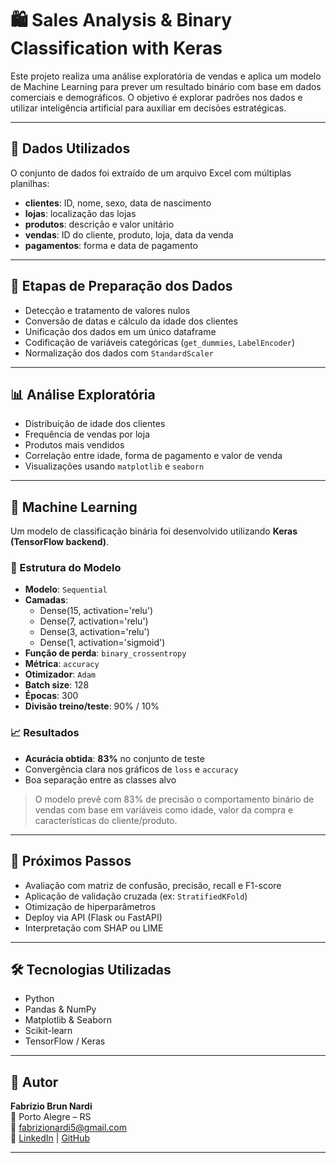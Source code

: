 # 🛍️ Sales Analysis & Binary Classification with Keras

Este projeto realiza uma análise exploratória de vendas e aplica um modelo de Machine Learning para prever um resultado binário com base em dados comerciais e demográficos. O objetivo é explorar padrões nos dados e utilizar inteligência artificial para auxiliar em decisões estratégicas.

---

## 📁 Dados Utilizados

O conjunto de dados foi extraído de um arquivo Excel com múltiplas planilhas:

- **clientes**: ID, nome, sexo, data de nascimento
- **lojas**: localização das lojas
- **produtos**: descrição e valor unitário
- **vendas**: ID do cliente, produto, loja, data da venda
- **pagamentos**: forma e data de pagamento

---

## 🧹 Etapas de Preparação dos Dados

- Detecção e tratamento de valores nulos
- Conversão de datas e cálculo da idade dos clientes
- Unificação dos dados em um único dataframe
- Codificação de variáveis categóricas (`get_dummies`, `LabelEncoder`)
- Normalização dos dados com `StandardScaler`

---

## 📊 Análise Exploratória

- Distribuição de idade dos clientes
- Frequência de vendas por loja
- Produtos mais vendidos
- Correlação entre idade, forma de pagamento e valor de venda
- Visualizações usando `matplotlib` e `seaborn`

---

## 🤖 Machine Learning

Um modelo de classificação binária foi desenvolvido utilizando **Keras (TensorFlow backend)**.

### 🔧 Estrutura do Modelo

- **Modelo**: `Sequential`
- **Camadas**:
  - Dense(15, activation='relu')
  - Dense(7, activation='relu')
  - Dense(3, activation='relu')
  - Dense(1, activation='sigmoid')
- **Função de perda**: `binary_crossentropy`
- **Métrica**: `accuracy`
- **Otimizador**: `Adam`
- **Batch size**: 128
- **Épocas**: 300
- **Divisão treino/teste**: 90% / 10%

### 📈 Resultados

- **Acurácia obtida**: **83%** no conjunto de teste
- Convergência clara nos gráficos de `loss` e `accuracy`
- Boa separação entre as classes alvo

> O modelo prevê com 83% de precisão o comportamento binário de vendas com base em variáveis como idade, valor da compra e características do cliente/produto.

---

## 📌 Próximos Passos

- Avaliação com matriz de confusão, precisão, recall e F1-score
- Aplicação de validação cruzada (ex: `StratifiedKFold`)
- Otimização de hiperparâmetros
- Deploy via API (Flask ou FastAPI)
- Interpretação com SHAP ou LIME

---

## 🛠️ Tecnologias Utilizadas

- Python
- Pandas & NumPy
- Matplotlib & Seaborn
- Scikit-learn
- TensorFlow / Keras

---

## 👤 Autor

**Fabrizio Brun Nardi**  
📍 Porto Alegre – RS  
📧 fabrizionardi5@gmail.com  
🔗 [LinkedIn](https://www.linkedin.com/in/fabrizionardi5) | [GitHub](https://github.com/fabrizionardi5)

---

